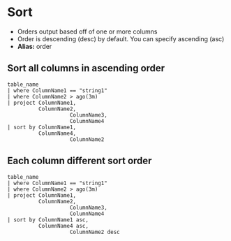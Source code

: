 # Sort

- Orders output based off of one or more columns
- Order is descending (desc) by default. You can specify ascending (asc)
- **Alias:** order

## Sort all columns in ascending order

```KQL
table_name
| where ColumnName1 == "string1"
| where ColumnName2 > ago(3m)
| project ColumnName1,
          ColumnName2,
					ColumnName3,
					ColumnName4
| sort by ColumnName1,
          ColumnName4,
					ColumnName2
```

## Each column different sort order

```KQL
table_name
| where ColumnName1 == "string1"
| where ColumnName2 > ago(3m)
| project ColumnName1,
          ColumnName2,
					ColumnName3,
					ColumnName4
| sort by ColumnName1 asc,
          ColumnName4 asc,
					ColumnName2 desc
```
